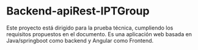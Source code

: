 # Backend-apiRest-IPTGroup
Este proyecto está dirigido para la prueba técnica, cumpliendo los requisitos propuestos en el documento. Es una aplicación web basada en Java/springboot como backend y Angular como Frontend.

